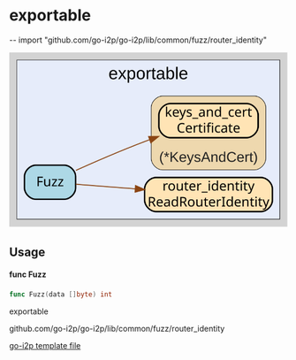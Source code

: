 # exportable
--
    import "github.com/go-i2p/go-i2p/lib/common/fuzz/router_identity"

![exportable.svg](exportable.svg)



## Usage

#### func  Fuzz

```go
func Fuzz(data []byte) int
```



exportable 

github.com/go-i2p/go-i2p/lib/common/fuzz/router_identity

[go-i2p template file](/template.md)
